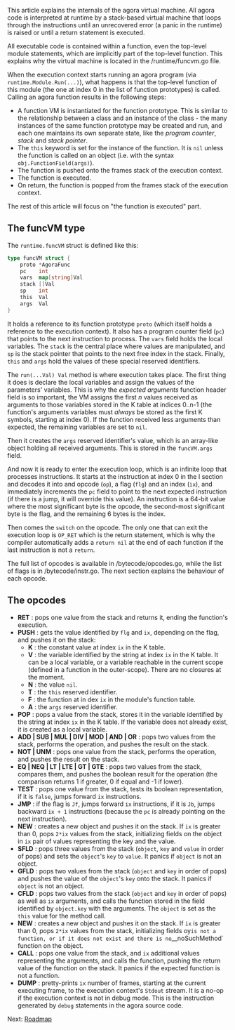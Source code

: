 This article explains the internals of the agora virtual machine. All agora code is interpreted at runtime by a stack-based virtual machine that loops through the instructions until an unrecovered error (a panic in the runtime) is raised or until a return statement is executed.

All executable code is contained within a function, even the top-level module statements, which are implicitly part of the top-level function. This explains why the virtual machine is located in the /runtime/funcvm.go file.

When the execution context starts running an agora program (via `runtime.Module.Run(...)`), what happens is that the top-level function of this module (the one at index 0 in the list of function prototypes) is called. Calling an agora function results in the following steps:

* A function VM is instantiated for the function prototype. This is similar to the relationship between a class and an instance of the class - the many instances of the same function prototype may be created and run, and each one maintains its own separate state, like the *program counter*, *stack* and *stack pointer*.
* The `this` keyword is set for the instance of the function. It is `nil` unless the function is called on an object (i.e. with the syntax `obj.FunctionField(args)`).
* The function is pushed onto the frames stack of the execution context.
* The function is executed.
* On return, the function is popped from the frames stack of the execution context.

The rest of this article will focus on "the function is executed" part.

## The funcVM type

The `runtime.funcVM` struct is defined like this:

```Go
type funcVM struct {
	proto *AgoraFunc
	pc    int
	vars  map[string]Val
	stack []Val
	sp    int
	this  Val
	args  Val
}
```

It holds a reference to its function prototype `proto` (which itself holds a reference to the execution context). It also has a program counter field (`pc`) that points to the next instruction to process. The `vars` field holds the local variables. The `stack` is the central place where values are manipulated, and `sp` is the stack pointer that points to the next free index in the stack. Finally, `this` and `args` hold the values of these special reserved identifiers.

The `run(...Val) Val` method is where execution takes place. The first thing it does is declare the local variables and assign the values of the parameters' variables. This is why the *expected arguments* function header field is so important, the VM assigns the first *n* values received as arguments to those variables stored in the K table at indices 0..n-1 (the function's arguments variables must *always* be stored as the first K symbols, starting at index 0). If the function received less arguments than expected, the remaining variables are set to `nil`.

Then it creates the `args` reserved identifier's value, which is an array-like object holding all received arguments. This is stored in the `funcVM.args` field.

And now it is ready to enter the execution loop, which is an infinite loop that processes instructions. It starts at the instruction at index 0 in the I section and decodes it into and opcode (`op`), a flag (`flg`) and an index (`ix`), and immediately increments the `pc` field to point to the next expected instruction (if there is a jump, it will override this value). An instruction is a 64-bit value where the most significant byte is the opcode, the second-most significant byte is the flag, and the remaining 6 bytes is the index.

Then comes the `switch` on the opcode. The only one that can exit the execution loop is `OP_RET` which is the return statement, which is why the compiler automatically adds a `return nil` at the end of each function if the last instruction is not a `return`.

The full list of opcodes is available in /bytecode/opcodes.go, while the list of flags is in /bytecode/instr.go. The next section explains the behaviour of each opcode.

## The opcodes

* **RET** : pops one value from the stack and returns it, ending the function's execution.
* **PUSH** : gets the value identified by `flg` and `ix`, depending on the flag, and pushes it on the stack:
    - **K** : the constant value at index `ix` in the K table.
    - **V** : the variable identified by the string at index `ix` in the K table. It can be a local variable, or a variable reachable in the current scope (defined in a function in the outer-scope). There are no closures at the moment.
    - **N** : the value `nil`.
    - **T** : the `this` reserved identifier.
    - **F** : the function at in dex `ix` in the module's function table.
    - **A** : the `args` reserved identifier.
* **POP** : pops a value from the stack, stores it in the variable identified by the string at index `ix` in the K table. If the variable does not already exist, it is created as a local variable.
* **ADD | SUB | MUL | DIV | MOD | AND | OR** : pops two values from the stack, performs the operation, and pushes the result on the stack.
* **NOT | UNM** : pops one value from the stack, performs the operation, and pushes the result on the stack.
* **EQ | NEQ | LT | LTE | GT | GTE** : pops two values from the stack, compares them, and pushes the boolean result for the operation (the comparison returns 1 if greater, 0 if equal and -1 if lower).
* **TEST** : pops one value from the stack, tests its boolean representation, if it is `false`, jumps forward `ix` instructions.
* **JMP** : if the flag is `Jf`, jumps forward `ix` instructions, if it is `Jb`, jumps backward `ix + 1` instructions (because the `pc` is already pointing on the next instruction).
* **NEW** : creates a new object and pushes it on the stack. If `ix` is greater than 0, pops `2*ix` values from the stack, initializing fields on the object in `ix` pair of values representing the key and the value.
* **SFLD** : pops three values from the stack (`object`, `key` and `value` in order of pops) and sets the `object`'s `key` to `value`. It panics if `object` is not an object.
* **GFLD** : pops two values from the stack (`object` and `key` in order of pops) and pushes the value of the `object`'s `key` onto the stack. It panics if `object` is not an object.
* **CFLD** : pops two values from the stack (`object` and `key` in order of pops) as well as `ix` arguments, and calls the function stored in the field identified by `object.key` with the arguments. The `object` is set as the `this` value for the method call.
* **NEW** : creates a new object and pushes it on the stack. If `ix` is greater than 0, pops `2*ix` values from the stack, initializing fields oy` is not a function, or if it does not exist and there is no `__noSuchMethod` function on the object.
* **CALL** : pops one value from the stack, and `ix` additional values representing the arguments, and calls the function, pushing the return value of the function on the stack. It panics if the expected function is not a function.
* **DUMP** : pretty-prints `ix` number of frames, starting at the current executing frame, to the execution context's `Stdout` stream. It is a no-op if the execution context is not in debug mode. This is the instruction generated by `debug` statements in the agora source code.

Next: [Roadmap](https://github.com/PuerkitoBio/agora/wiki/Roadmap)

